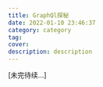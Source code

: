 ```yaml
---
title: GraphQl探秘
date: 2022-01-10 23:46:37
category: category
tag:
cover:
description: description
---
```


[未完待续...]